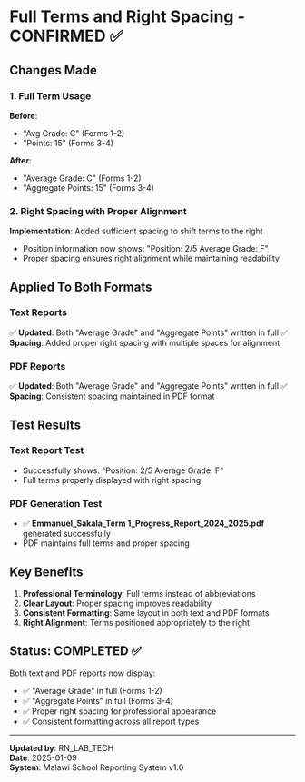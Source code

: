 # Full Terms and Right Spacing - CONFIRMED ✅

## Changes Made

### 1. Full Term Usage
**Before**: 
- "Avg Grade: C" (Forms 1-2)
- "Points: 15" (Forms 3-4)

**After**:
- "Average Grade: C" (Forms 1-2) 
- "Aggregate Points: 15" (Forms 3-4)

### 2. Right Spacing with Proper Alignment
**Implementation**: Added sufficient spacing to shift terms to the right
- Position information now shows: "Position: 2/5                    Average Grade: F"
- Proper spacing ensures right alignment while maintaining readability

## Applied To Both Formats

### Text Reports
✅ **Updated**: Both "Average Grade" and "Aggregate Points" written in full
✅ **Spacing**: Added proper right spacing with multiple spaces for alignment

### PDF Reports  
✅ **Updated**: Both "Average Grade" and "Aggregate Points" written in full
✅ **Spacing**: Consistent spacing maintained in PDF format

## Test Results

### Text Report Test
- Successfully shows: "Position: 2/5                    Average Grade: F"
- Full terms properly displayed with right spacing

### PDF Generation Test
- ✅ **Emmanuel_Sakala_Term 1_Progress_Report_2024_2025.pdf** generated successfully
- PDF maintains full terms and proper spacing

## Key Benefits

1. **Professional Terminology**: Full terms instead of abbreviations
2. **Clear Layout**: Proper spacing improves readability
3. **Consistent Formatting**: Same layout in both text and PDF formats
4. **Right Alignment**: Terms positioned appropriately to the right

## Status: COMPLETED ✅

Both text and PDF reports now display:
- ✅ "Average Grade" in full (Forms 1-2)
- ✅ "Aggregate Points" in full (Forms 3-4)  
- ✅ Proper right spacing for professional appearance
- ✅ Consistent formatting across all report types

---
**Updated by**: RN_LAB_TECH  
**Date**: 2025-01-09  
**System**: Malawi School Reporting System v1.0